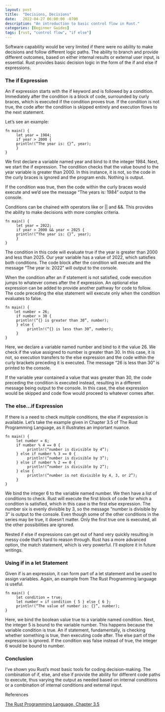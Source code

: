 ```yaml
---
layout: post
title:  "Decisions, Decisions"
date:   2022-04-27 06:00:00 -0700
description: "An introduction to basic control flow in Rust."
categories: [Beginner Guides]
tags: [rust, "control flow", "if else"]
---
```


Software capability would be very limited if there were no ability to make decisions and follow different logic paths. The ability to branch and provide different outcomes, based on either internal results or external user input, is essential. Rust provides basic decision logic in the form of the if and else if expressions.

<!--more-->

### The if Expression

An if expression starts with the if keyword and is followed by a condition. Immediately after the condition is a block of code, surrounded by curly braces, which is executed if the condition proves true. If the condition is not true, the code after the condition is skipped entirely and execution flows to the next statement.

Let’s see an example:

```
fn main() {
     let year = 1984;
     if year > 2000 {
     println!(“The year is: {}”, year);
     }
}
```

We first declare a variable named year and bind to it the integer 1984. Next, we start the if expression. The condition checks that the value bound to the year variable is greater than 2000. In this instance, it is not, so the code in the curly braces is ignored and the program ends. Nothing is output.

If the condition was true, then the code within the curly braces would execute and we’d see the message “The years is: 1984” output to the console.

Conditions can be chained with operators like or || and &&. This provides the ability to make decisions with more complex criteria.

```
fn main() {
     let year = 2022;
     if year > 2000 && year < 2025 {
     println!(“The year is: {}”, year);
     }
}
```

The condition in this code will evaluate true if the year is greater than 2000 and less than 2025. Our year variable has a value of 2022, which satisfies both conditions. The code block after the condition will execute and the message “The year is: 2022” will output to the console.

When the condition after an if statement is not satisfied, code execution jumps to whatever comes after the if expression. An optional else expression can be added to provide another pathway for code to follow. The code preceding the else statement will execute only when the condition evaluates to false.

```
fn main() {
    let number = 26;
     if number > 30 {
     println!(“{} is greater than 30”, number);
     } else {
          println!(“{} is less than 30”, number);
     }
}
```

Here, we declare a variable named number and bind to it the value 26. We check if the value assigned to number is greater than 30. In this case, it is not, so execution transfers to the else expression and the code within the curly brackets preceding it is executed. The message “26 is less than 30” is printed to the console.

If the variable year contained a value that was greater than 30, the code preceding the condition is executed instead, resulting in a different message being output to the console. In this case, the else expression would be skipped and code flow would proceed to whatever comes after.

### The else…if Expression

If there is a need to check multiple conditions, the else if expression is available. Let’s take the example given in Chapter 3.5 of The Rust Programming Language, as it illustrates an important nuance.

```
fn main() {
     let number = 6;
     if number % 4 == 0 {
          println!(“number is divisible by 4”);
     } else if number % 3 == 0 {
          println!(“number is divisible by 3”);
     } else if number % 2 == 0 {
          println!(“number is divisible by 2”);
     } else {
          println!(“number is not divisible by 4, 3, or 2”);
     }
}
```

We bind the integer 6 to the variable named number. We then have a list of conditions to check. Rust will execute the first block of code for which a condition is satisfied, which in this case is the first else expression. The number six is evenly divisible by 3, so the message “number is divisible by 3” is output to the console. Even though some of the other conditions in the series may be true, it doesn’t matter. Only the first true one is executed, all the other possibilities are ignored.

Nested if else if expressions can get out of hand very quickly resulting in messy code that’s hard to reason through. Rust has a more advanced option, the match statement, which is very powerful. I’ll explore it in future writings.

### Using if in a let Statement

Given if is an expression, it can form part of a let statement and be used to assign variables. Again, an example from The Rust Programming language is useful.

```
fn main() {
     let condition = true;
     let number = if condition { 5 } else { 6 };
     println!(“The value of number is: {}”, number);
}
```

Here, we bind the boolean value true to a variable named condition. Next, the integer 5 is bound to the variable number. This happens because the variable condition is true. An if statement, fundamentally, is checking whether something is true, then executing code after. The else part of the expression is ignored. If the condition was false instead of true, the integer 6 would be bound to number.

### Conclusion

I’ve shown you Rust’s most basic tools for coding decision-making. The combination of if, else, and else if provide the ability for different code paths to execute, thus varying the output as needed based on internal conditions or a combination of internal conditions and external input.

References

[The Rust Programming Language, Chapter 3.5](https://doc.rust-lang.org/book/ch03-05-control-flow.html)
